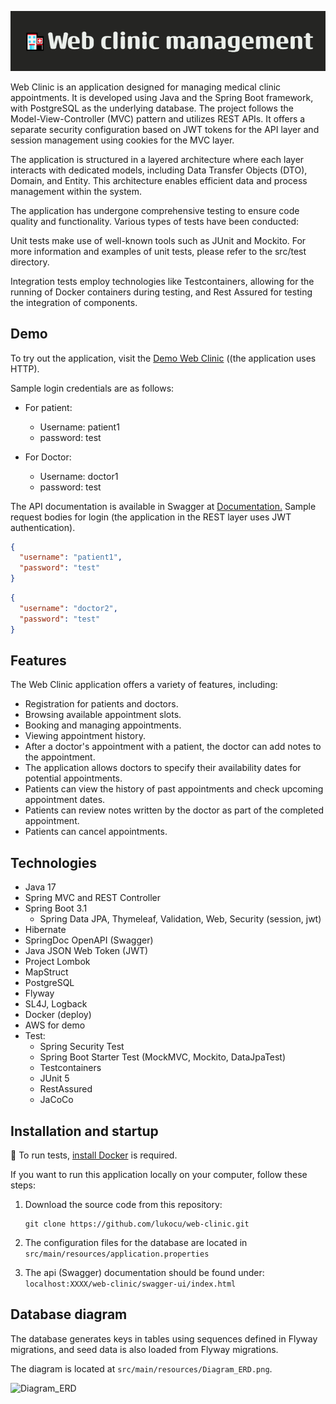 
![Web Clinic Management](src/main/resources/🏥Web_clinic_management.png)

Web Clinic is an application designed for managing medical clinic appointments. It is developed using Java and the Spring Boot framework, with PostgreSQL as the underlying database. The project follows the Model-View-Controller (MVC) pattern and utilizes REST APIs. It offers a separate security configuration based on JWT tokens for the API layer and session management using cookies for the MVC layer.

The application is structured in a layered architecture where each layer interacts with dedicated models, including Data Transfer Objects (DTO), Domain, and Entity. This architecture enables efficient data and process management within the system.

The application has undergone comprehensive testing to ensure code quality and functionality. Various types of tests have been conducted:

Unit tests make use of well-known tools such as JUnit and Mockito. For more information and examples of unit tests, please refer to the src/test directory.

Integration tests employ technologies like Testcontainers, allowing for the running of Docker containers during testing, and Rest Assured for testing the integration of components.
## Demo

To try out the application, visit the [Demo Web Clinic](http://13.53.197.245:8080/web-clinic/) ((the application uses HTTP).

Sample login credentials are as follows:

- For patient:
    - Username: patient1
    - password: test

- For Doctor:
    - Username: doctor1
    - password: test


The API documentation is available in Swagger at [ Documentation.](http://13.53.197.245:8080/web-clinic/swagger-ui/index.html)
Sample request bodies for login (the application in the REST layer uses JWT authentication).
```json
{
  "username": "patient1",
  "password": "test"
}
```
```json
{
  "username": "doctor2",
  "password": "test"
}
```
## Features

The Web Clinic application offers a variety of features, including:

- Registration for patients and doctors.
- Browsing available appointment slots.
- Booking and managing appointments.
- Viewing appointment history.
- After a doctor's appointment with a patient, the doctor can add notes to the appointment.
- The application allows doctors to specify their availability dates for potential appointments.
- Patients can view the history of past appointments and check upcoming appointment dates.
- Patients can review notes written by the doctor as part of the completed appointment.
- Patients can cancel appointments.

## Technologies
- Java 17
- Spring MVC and REST Controller
- Spring Boot 3.1
    -  Spring Data JPA, Thymeleaf, Validation, Web, Security (session, jwt)
-  Hibernate 
-  SpringDoc OpenAPI (Swagger)
- Java JSON Web Token (JWT)
-  Project Lombok
-  MapStruct
-  PostgreSQL
-  Flyway
- SL4J, Logback
- Docker (deploy)
- AWS for demo
- Test:
    - Spring Security Test
    - Spring Boot Starter Test (MockMVC, Mockito, DataJpaTest)
    - Testcontainers
    - JUnit 5
    - RestAssured
    - JaCoCo

## Installation and startup

🐳 To run tests, [install Docker](https://docs.docker.com/engine/install/)  is required.

If you want to run this application locally on your computer, follow these steps:
1. Download the source code from this repository:

   ```shell
   git clone https://github.com/lukocu/web-clinic.git
    ```

2. The configuration files for the database are located in `src/main/resources/application.properties`


3. The api (Swagger) documentation should be found under:
   ` localhost:XXXX/web-clinic/swagger-ui/index.html`

## Database diagram

The database generates keys in tables using sequences defined in Flyway migrations, and seed data is also loaded from Flyway migrations.

The diagram is located at `src/main/resources/Diagram_ERD.png`.

![Diagram_ERD](src/main/resources/Diagram_ERD.png)